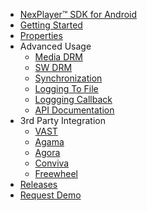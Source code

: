 - [NexPlayer™ SDK for Android](/introduction.md) 
- [Getting Started](/getting-started.md)
- [Properties](/properties.md) 
- Advanced Usage
    - [Media DRM](/MediaDRM.md) 
    - [SW DRM](/SW_WV.md) 
    - [Synchronization](/synchronization.md) 
    - [Logging To File](/log2File.md) 
    - [Loggging Callback](/logging_callback.md) 
    - [API Documentation](/advanced.md) 
- 3rd Party Integration
    - [VAST](/vast.md) 
    - [Agama](/Agama.md) 
    - [Agora](/agora.md)
    - [Conviva](/Conviva.md)     
    - [Freewheel](/freewheel.md)
- [Releases](/releases.md) 
- [Request Demo](https://nexplayersdk.com/ios-player-sdk/) 
